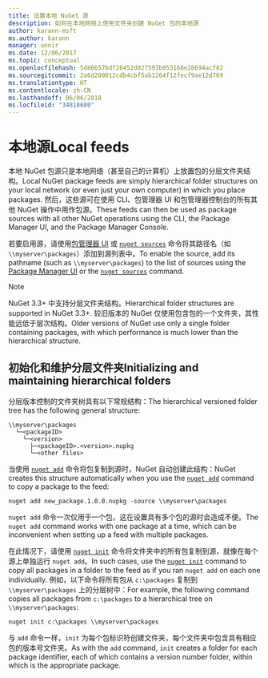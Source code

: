 ```yaml
---
title: 设置本地 NuGet 源
description: 如何在本地网络上使用文件夹创建 NuGet 包的本地源
author: karann-msft
ms.author: karann
manager: unnir
ms.date: 12/06/2017
ms.topic: conceptual
ms.openlocfilehash: 5d86657bdf26452d027593b953168e28694acf82
ms.sourcegitcommit: 2a6d200012cdb4cbf5ab1264f12fecf9ae12d769
ms.translationtype: HT
ms.contentlocale: zh-CN
ms.lasthandoff: 06/06/2018
ms.locfileid: "34818680"
---
```

# <a name="local-feeds"></a><span data-ttu-id="8dc9d-103">本地源</span><span class="sxs-lookup"><span data-stu-id="8dc9d-103">Local feeds</span></span>

<span data-ttu-id="8dc9d-104">本地 NuGet 包源只是本地网络（甚至自己的计算机）上放置包的分层文件夹结构。</span><span class="sxs-lookup"><span data-stu-id="8dc9d-104">Local NuGet package feeds are simply hierarchical folder structures on your local network (or even just your own computer) in which you place packages.</span></span> <span data-ttu-id="8dc9d-105">然后，这些源可在使用 CLI、包管理器 UI 和包管理器控制台的所有其他 NuGet 操作中用作包源。</span><span class="sxs-lookup"><span data-stu-id="8dc9d-105">These feeds can then be used as package sources with all other NuGet operations using the CLI, the Package Manager UI, and the Package Manager Console.</span></span>

<span data-ttu-id="8dc9d-106">若要启用源，请使用[包管理器 UI](../tools/package-manager-ui.md#package-sources) 或 [`nuget sources`](../tools/cli-ref-sources.md) 命令将其路径名（如 `\\myserver\packages`）添加到源列表中。</span><span class="sxs-lookup"><span data-stu-id="8dc9d-106">To enable the source, add its pathname (such as `\\myserver\packages`) to the list of sources using the [Package Manager UI](../tools/package-manager-ui.md#package-sources) or the [`nuget sources`](../tools/cli-ref-sources.md) command.</span></span>

> [!Note]
> <span data-ttu-id="8dc9d-107">NuGet 3.3+ 中支持分层文件夹结构。</span><span class="sxs-lookup"><span data-stu-id="8dc9d-107">Hierarchical folder structures are supported in NuGet 3.3+.</span></span> <span data-ttu-id="8dc9d-108">较旧版本的 NuGet 仅使用包含包的一个文件夹，其性能远低于层次结构。</span><span class="sxs-lookup"><span data-stu-id="8dc9d-108">Older versions of NuGet use only a single folder containing packages, with which performance is much lower than the hierarchical structure.</span></span>

## <a name="initializing-and-maintaining-hierarchical-folders"></a><span data-ttu-id="8dc9d-109">初始化和维护分层文件夹</span><span class="sxs-lookup"><span data-stu-id="8dc9d-109">Initializing and maintaining hierarchical folders</span></span>

<span data-ttu-id="8dc9d-110">分层版本控制的文件夹树具有以下常规结构：</span><span class="sxs-lookup"><span data-stu-id="8dc9d-110">The hierarchical versioned folder tree has the following general structure:</span></span>

    \\myserver\packages
      └─<packageID>
        └─<version>
          ├─<packageID>.<version>.nupkg
          └─<other files>

<span data-ttu-id="8dc9d-111">当使用 [`nuget add`](../tools/cli-ref-add.md) 命令将包复制到源时，NuGet 自动创建此结构：</span><span class="sxs-lookup"><span data-stu-id="8dc9d-111">NuGet creates this structure automatically when you use the [`nuget add`](../tools/cli-ref-add.md) command to copy a package to the feed:</span></span>

```cli
nuget add new_package.1.0.0.nupkg -source \\myserver\packages
```

<span data-ttu-id="8dc9d-112">`nuget add` 命令一次仅用于一个包，这在设置具有多个包的源时会造成不便。</span><span class="sxs-lookup"><span data-stu-id="8dc9d-112">The `nuget add` command works with one package at a time, which can be inconvenient when setting up a feed with multiple packages.</span></span>

<span data-ttu-id="8dc9d-113">在此情况下，请使用 [`nuget init`](../tools/cli-ref-init.md) 命令将文件夹中的所有包复制到源，就像在每个源上单独运行 `nuget add`。</span><span class="sxs-lookup"><span data-stu-id="8dc9d-113">In such cases, use the [`nuget init`](../tools/cli-ref-init.md) command to copy all packages in a folder to the feed as if you ran `nuget add` on each one individually.</span></span> <span data-ttu-id="8dc9d-114">例如，以下命令将所有包从 `c:\packages` 复制到 `\\myserver\packages` 上的分层树中：</span><span class="sxs-lookup"><span data-stu-id="8dc9d-114">For example, the following command copies all packages from `c:\packages` to a hierarchical tree on `\\myserver\packages`:</span></span>

```cli
nuget init c:\packages \\myserver\packages
```

<span data-ttu-id="8dc9d-115">与 `add` 命令一样，`init` 为每个包标识符创建文件夹，每个文件夹中包含具有相应包的版本号文件夹。</span><span class="sxs-lookup"><span data-stu-id="8dc9d-115">As with the `add` command, `init` creates a folder for each package identifier, each of which contains a version number folder, within which is the appropriate package.</span></span>
